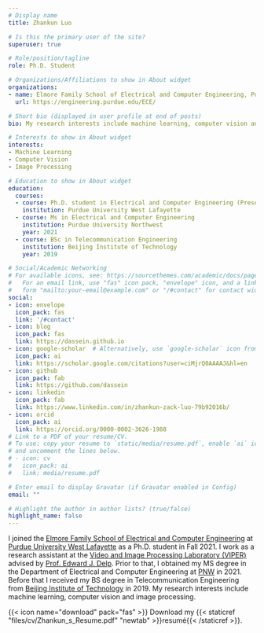 ```yaml
---
# Display name
title: Zhankun Luo

# Is this the primary user of the site?
superuser: true

# Role/position/tagline
role: Ph.D. Student

# Organizations/Affiliations to show in About widget
organizations:
- name: Elmore Family School of Electrical and Computer Engineering, Purdue University
  url: https://engineering.purdue.edu/ECE/

# Short bio (displayed in user profile at end of posts)
bio: My research interests include machine learning, computer vision and image processing.

# Interests to show in About widget
interests:
- Machine Learning
- Computer Vision
- Image Processing

# Education to show in About widget
education:
  courses:
  - course: Ph.D. student in Electrical and Computer Engineering (Present)
    institution: Purdue University West Lafayette
  - course: Ms in Electrical and Computer Engineering
    institution: Purdue University Northwest
    year: 2021
  - course: BSc in Telecommunication Engineering
    institution: Beijing Institute of Technology
    year: 2019

# Social/Academic Networking
# For available icons, see: https://sourcethemes.com/academic/docs/page-builder/#icons
#   For an email link, use "fas" icon pack, "envelope" icon, and a link in the
#   form "mailto:your-email@example.com" or "/#contact" for contact widget.
social:
- icon: envelope
  icon_pack: fas
  link: '/#contact'
- icon: blog
  icon_pack: fas
  link: https://dassein.github.io
- icon: google-scholar  # Alternatively, use `google-scholar` icon from `ai` icon pack
  icon_pack: ai
  link: https://scholar.google.com/citations?user=ciMjrQ0AAAAJ&hl=en
- icon: github
  icon_pack: fab
  link: https://github.com/dassein
- icon: linkedin
  icon_pack: fab
  link: https://www.linkedin.com/in/zhankun-zack-luo-79b92016b/
- icon: orcid
  icon_pack: ai
  link: https://orcid.org/0000-0002-3626-1988
# Link to a PDF of your resume/CV.
# To use: copy your resume to `static/media/resume.pdf`, enable `ai` icons in `params.toml`, 
# and uncomment the lines below.
# - icon: cv
#   icon_pack: ai
#   link: media/resume.pdf

# Enter email to display Gravatar (if Gravatar enabled in Config)
email: ""

# Highlight the author in author lists? (true/false)
highlight_name: false
---
```

I joined the [Elmore Family School of Electrical and Computer Engineering](https://engineering.purdue.edu/ECE) at [Purdue University West Lafayette](https://www.purdue.edu/) as a Ph.D. student in Fall 2021. I work as a research assistant at the [Video and Image Processing Laboratory (VIPER)](https://engineering.purdue.edu/~ips/) advised by [Prof. Edward J. Delp](https://engineering.purdue.edu/~ace/). Prior to that, I obtained my MS degree in the Department of Electrical and Computer Engineering at [PNW](https://www.pnw.edu/) in 2021. Before that I received my BS degree in Telecommunication Engineering from [Beijing Institute of Technology](https://bit.edu.cn/) in 2019. My research interests include machine learning, computer vision and image processing.

{{< icon name="download" pack="fas" >}} Download my {{< staticref "files/cv/Zhankun_s_Resume.pdf" "newtab" >}}resumé{{< /staticref >}}.
